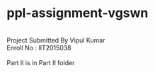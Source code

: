 # ppl-assignment-vgswn
<br>Project Submitted By Vipul Kumar
<br>Enroll No : IIT2015038<br>
<br> Part II is in Part II folder
